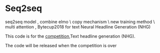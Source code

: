 # Seq2seq
seq2seq model ,  combine elmo \ copy mechanism \ new training method \ multi attention , Bytecup2018 for text Neural Headline Generation (NHG)

This code is for the [competition](https://biendata.com/competition/bytecup2018/),Text headline generation (NHG).</br>

The code will be released when the competition is over

